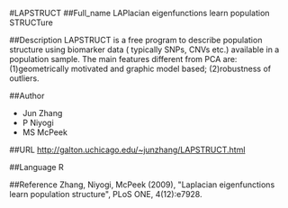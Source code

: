 #LAPSTRUCT
##Full_name
LAPlacian eigenfunctions learn population STRUCTure

##Description
LAPSTRUCT is a free program to describe population structure using biomarker data ( typically SNPs, CNVs etc.) available in a population sample. The main features different from PCA are: (1)geometrically motivated and graphic model based; (2)robustness of outliers.

##Author
* Jun Zhang
* P Niyogi
* MS McPeek

##URL
http://galton.uchicago.edu/~junzhang/LAPSTRUCT.html

##Language
R

##Reference
Zhang, Niyogi, McPeek (2009), "Laplacian eigenfunctions learn population structure", PLoS ONE, 4(12):e7928.

